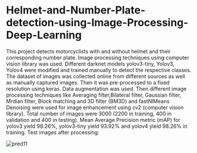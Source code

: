 # Helmet-and-Number-Plate-detection-using-Image-Processing-Deep-Learning
This project detects motorcyclists with and without helmet and their corresponding number plate. Image processing techniques using computer vision library was used. Different darknet models yolov3-tiny, Yolov3, Yolov4 were modified and trained manually to detect the respective classes.
The dataset of images was collected online from different sources as well as manually captured images. Then it was pre-processed to a fixed resolution using keras. Data augmentation was used. Then different image processing techniques like Averaging filter,Bilateral filter, Gaussian filter, Mrdian filter, Block matching and 3D filter (BM3D) and fastNlMeans Denoising were used for image enhancement using cv2 (computer vision library).
Total number of images were 3000 (2200 in training, 400 in validation and 400 in testing).
Mean Average Precision metric (mAP) for yolov3 yield 98.26%, yolov3-tiny yield 93.92% and yolov4 yield 98.26% in training.
Test images after processing:

![pred11](https://user-images.githubusercontent.com/85169246/123384700-5876ae80-d5b2-11eb-9445-9d50c4b716e9.jpg)
